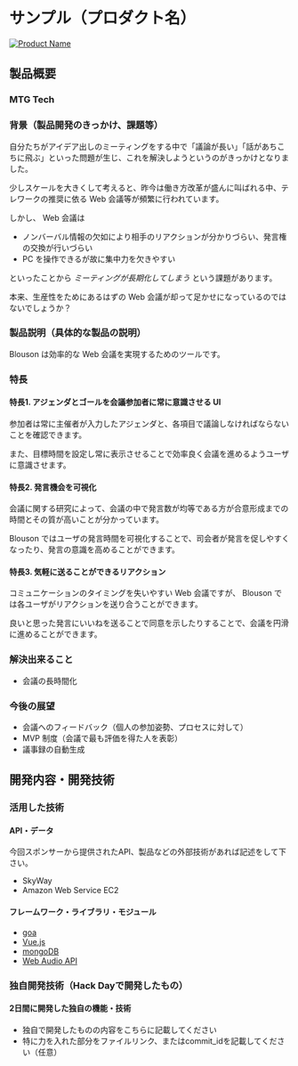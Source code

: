 # サンプル（プロダクト名）

[![Product Name](https://raw.github.com/GabLeRoux/WebMole/master/ressources/WebMole_Youtube_Video.png)](https://www.youtube.com/channel/UC4PtjOfZTbVp9DwtJv82Lzg)

## 製品概要
### MTG Tech

### 背景（製品開発のきっかけ、課題等）

自分たちがアイデア出しのミーティングをする中で「議論が長い」「話があちこちに飛ぶ」といった問題が生じ、これを解決しようというのがきっかけとなりました。

少しスケールを大きくして考えると、昨今は働き方改革が盛んに叫ばれる中、テレワークの推奨に依る Web 会議等が頻繁に行われています。

しかし、 Web 会議は

- ノンバーバル情報の欠如により相手のリアクションが分かりづらい、発言権の交換が行いづらい
- PC を操作できるが故に集中力を欠きやすい

といったことから *ミーティングが長期化してしまう* という課題があります。

本来、生産性をためにあるはずの Web 会議が却って足かせになっているのではないでしょうか？

### 製品説明（具体的な製品の説明）

Blouson は効率的な Web 会議を実現するためのツールです。

### 特長

#### 特長1. アジェンダとゴールを会議参加者に常に意識させる UI

参加者は常に主催者が入力したアジェンダと、各項目で議論しなければならないことを確認できます。

また、目標時間を設定し常に表示させることで効率良く会議を進めるようユーザに意識させます。

#### 特長2. 発言機会を可視化

会議に関する研究によって、会議の中で発言数が均等である方が合意形成までの時間とその質が高いことが分かっています。

Blouson ではユーザの発言時間を可視化することで、司会者が発言を促しやすくなったり、発言の意識を高めることができます。

#### 特長3. 気軽に送ることができるリアクション

コミュニケーションのタイミングを失いやすい Web 会議ですが、 Blouson では各ユーザがリアクションを送り合うことができます。

良いと思った発言にいいねを送ることで同意を示したりすることで、会議を円滑に進めることができます。

### 解決出来ること

- 会議の長時間化

### 今後の展望

- 会議へのフィードバック（個人の参加姿勢、プロセスに対して）
- MVP 制度（会議で最も評価を得た人を表彰）
- 議事録の自動生成

## 開発内容・開発技術
### 活用した技術
#### API・データ
今回スポンサーから提供されたAPI、製品などの外部技術があれば記述をして下さい。

* SkyWay
* Amazon Web Service EC2

#### フレームワーク・ライブラリ・モジュール
* [goa](https://goa.design/)
* [Vue.js](https://vuejs.org/)
* [mongoDB](https://www.mongodb.com/)
* [Web Audio API](https://developer.mozilla.org/ja/docs/Web/API/Web_Audio_API)

### 独自開発技術（Hack Dayで開発したもの）
#### 2日間に開発した独自の機能・技術

* 独自で開発したものの内容をこちらに記載してください
* 特に力を入れた部分をファイルリンク、またはcommit_idを記載してください（任意）
